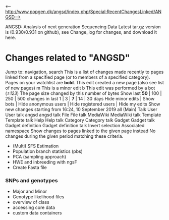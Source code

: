<-- http://www.popgen.dk/angsd/index.php/Special:RecentChangesLinked/ANGSD-->

ANGSD: Analysis of next generation Sequencing Data
Latest tar.gz version is (0.930/0.931 on github), see Change_log for changes, and download it  here.
# Changes related to "ANGSD"
Jump to: navigation, search
This is a list of changes made recently to pages linked from a specified page (or to members of a specified category). Pages on your watchlist are **bold**.
This edit created a new page (also see list of new pages) m
This is a minor edit b
This edit was performed by a bot (_±123_)
The page size changed by this number of bytes
Show last **50** | 100 | 250 | 500 changes in last 1 | 3 | **7** | 14 | 30 days 
Hide minor edits | Show bots | Hide anonymous users | Hide registered users | Hide my edits 
Show new changes starting from 16:24, 10 September 2019
all (Main) Talk User User talk angsd angsd talk File File talk MediaWiki MediaWiki talk Template Template talk Help Help talk Category Category talk Gadget Gadget talk Gadget definition Gadget definition talk Invert selection Associated namespace
Show changes to pages linked to the given page instead
No changes during the given period matching these criteria.
* (Multi) SFS Estimation
* Population branch statistics (pbs)
* PCA (sampling approach)
* HWE and inbreeding with ngsF
* Create Fasta file
### SNPs and genotypes
* Major and Minor
* Genotype likelihood files
* overview of class
* accessing core data
* custom data containers